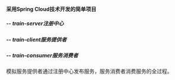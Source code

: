 #### 采用Spring Cloud技术开发的简单项目
##### -- train-server注册中心
##### -- train-client服务提供者
##### -- train-consumer服务消费者
模拟服务提供者通过注册中心发布服务，服务消费者消费服务的全过程。

